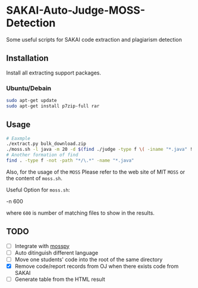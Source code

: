 # SAKAI-Auto-Judge-MOSS-Detection

Some useful scripts for SAKAI code extraction and plagiarism detection

## Installation

Install all extracting support packages.

### Ubuntu/Debain

```bash
sudo apt-get update
sudo apt-get install p7zip-full rar
```

## Usage

```bash
# Eaxmple
./extract.py bulk_download.zip
./moss.sh -l java -m 20 -d $(find ./judge -type f \( -iname "*.java" ! -iname "._*" \) )
# Another formation of find
find . -type f -not -path "*/\.*" -name "*.java"
```

Also, for the usage of the `MOSS` Please refer to the web site of MIT `MOSS` or the content of `moss.sh`.

Useful Option for `moss.sh`: 

-n 600

where `600` is number of matching files to show in the results.


## TODO

 - [ ] Integrate with [mosspy](https://github.com/soachishti/moss.py)
 - [ ] Auto ditinguish different language
 - [ ] Move one students' code into the root of the same directory
 - [x] Remove code/report records from OJ when there exists code from SAKAI
 - [ ] Generate table from the HTML result
